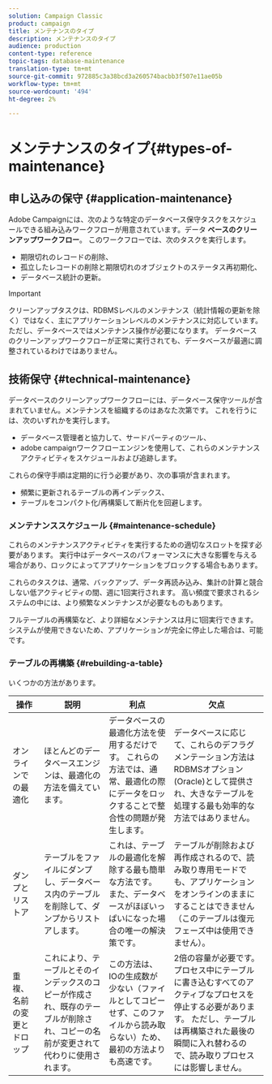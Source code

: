 ```yaml
---
solution: Campaign Classic
product: campaign
title: メンテナンスのタイプ
description: メンテナンスのタイプ
audience: production
content-type: reference
topic-tags: database-maintenance
translation-type: tm+mt
source-git-commit: 972885c3a38bcd3a260574bacbb3f507e11ae05b
workflow-type: tm+mt
source-wordcount: '494'
ht-degree: 2%

---
```



# メンテナンスのタイプ{#types-of-maintenance}

## 申し込みの保守 {#application-maintenance}

Adobe Campaignには、次のような特定のデータベース保守タスクをスケジュールできる組み込みワークフローが用意されています。データ **ベースのクリーンアップワークフロー**。 このワークフローでは、次のタスクを実行します。

* 期限切れのレコードの削除、
* 孤立したレコードの削除と期限切れのオブジェクトのステータス再初期化、
* データベース統計の更新。

>[!IMPORTANT]
>
>クリーンアップタスクは、RDBMSレベルのメンテナンス（統計情報の更新を除く）ではなく、主にアプリケーションレベルのメンテナンスに対応しています。 ただし、データベースではメンテナンス操作が必要になります。 データベースのクリーンアップワークフローが正常に実行されても、データベースが最適に調整されているわけではありません。

## 技術保守 {#technical-maintenance}

データベースのクリーンアップワークフローには、データベース保守ツールが含まれていません。メンテナンスを組織するのはあなた次第です。 これを行うには、次のいずれかを実行します。

* データベース管理者と協力して、サードパーティのツール、
* adobe campaignワークフローエンジンを使用して、これらのメンテナンスアクティビティをスケジュールおよび追跡します。

これらの保守手順は定期的に行う必要があり、次の事項が含まれます。

* 頻繁に更新されるテーブルの再インデックス、
* テーブルをコンパクト化/再構築して断片化を回避します。

### メンテナンススケジュール {#maintenance-schedule}

これらのメンテナンスアクティビティを実行するための適切なスロットを探す必要があります。 実行中はデータベースのパフォーマンスに大きな影響を与える場合があり、ロックによってアプリケーションをブロックする場合もあります。

これらのタスクは、通常、バックアップ、データ再読み込み、集計の計算と競合しない低アクティビティの間、週に1回実行されます。 高い頻度で要求されるシステムの中には、より頻繁なメンテナンスが必要なものもあります。

フルテーブルの再構築など、より詳細なメンテナンスは月に1回実行できます。システムが使用できないため、アプリケーションが完全に停止した場合は、可能です。

### テーブルの再構築 {#rebuilding-a-table}

いくつかの方法があります。

<table> 
 <thead> 
  <tr> 
   <th> 操作 </th> 
   <th> 説明 </th> 
   <th> 利点 </th> 
   <th> 欠点 </th> 
  </tr> 
 </thead> 
 <tbody> 
  <tr> 
   <td> オンラインでの最適化<br /> </td> 
   <td> ほとんどのデータベースエンジンは、最適化の方法を備えています。<br /> </td> 
   <td> データベースの最適化方法を使用するだけです。 これらの方法では、通常、最適化の際にデータをロックすることで整合性の問題が発生します。<br /> </td> 
   <td> データベースに応じて、これらのデフラグメンテーション方法はRDBMSオプション(Oracle)として提供され、大きなテーブルを処理する最も効率的な方法ではありません。<br /> </td> 
  </tr> 
  <tr> 
   <td> ダンプとリストア<br /> </td> 
   <td> テーブルをファイルにダンプし、データベース内のテーブルを削除して、ダンプからリストアします。<br /> </td> 
   <td> これは、テーブルの最適化を解除する最も簡単な方法です。 また、データベースがほぼいっぱいになった場合の唯一の解決策です。<br /> </td> 
   <td> テーブルが削除および再作成されるので、読み取り専用モードでも、アプリケーションをオンラインのままにすることはできません（このテーブルは復元フェーズ中は使用できません）。<br /> </td> 
  </tr> 
  <tr> 
   <td> 重複、名前の変更とドロップ<br /> </td> 
   <td> これにより、テーブルとそのインデックスのコピーが作成され、既存のテーブルが削除され、コピーの名前が変更されて代わりに使用されます。<br /> </td> 
   <td> この方法は、IOの生成数が少ない（ファイルとしてコピーせず、このファイルから読み取らない）ため、最初の方法よりも高速です。<br /> </td> 
   <td> 2倍の容量が必要です。<br /> プロセス中にテーブルに書き込むすべてのアクティブなプロセスを停止する必要があります。 ただし、テーブルは再構築された最後の瞬間に入れ替わるので、読み取りプロセスには影響しません。 <br /> </td> 
  </tr> 
 </tbody> 
</table>

